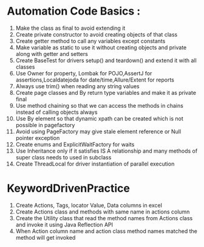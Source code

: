 # Automation Code Basics :
1. Make the class as final to avoid extending it
2. Create private constructor to avoid creating objects of that class
3. Create getter method to call any variables except constants
4. Make variable as static to use it without creating objects and private along with getter and setters
5. Create BaseTest for drivers setup() and teardown() and extend it with all classes
6. Use Owner for property, Lombak for POJO,AssertJ for assertions,Localdatejoda for date/time,Allure/Extent for reports
7. Always use trim() when reading any string values
8. Create page classes and By return type variables and make it as private final
9. Use method chaining so that we can access the methods in chains instead of calling objects always
10. Use By element so that dynamic xpath can be created which is not possible in pagefactory
11. Avoid using PageFactory may give stale element reference or Null pointer exception
12. Create enums and ExplicitWaitFactory for waits
13. Use Inheritance only if it satisfies IS A relationship and many methods of super class needs to used in subclass
14. Create ThreadLocal for driver instantiation of parallel execution

# KeywordDrivenPractice

1. Create Actions, Tags, locator Value, Data columns in excel
2. Create Actions class and methods with same name in actions column
3. Create the Utility class that read the method names from Actions class and invoke it using Java Reflection API
4. When Action column name and action class method names matched the method will get invoked
